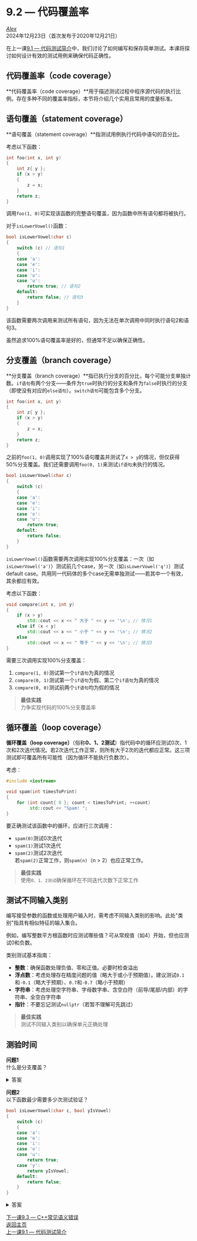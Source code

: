 9.2 — 代码覆盖率  
====================

[*Alex*](https://www.learncpp.com/author/Alex/ "查看 Alex 的所有文章")  
2024年12月23日（首次发布于2020年12月21日）  

在上一课[9.1 — 代码测试简介](Chapter-9/lesson9.1-introduction-to-testing-your-code.md)中，我们讨论了如何编写和保存简单测试。本课将探讨如何设计有效的测试用例来确保代码正确性。  

代码覆盖率（code coverage）  
----------------  

**代码覆盖率（code coverage）**用于描述测试过程中程序源代码的执行比例。存在多种不同的覆盖率指标，本节将介绍几个实用且常用的度量标准。  

语句覆盖（statement coverage）  
----------------  

**语句覆盖（statement coverage）**指测试用例执行代码中语句的百分比。  

考虑以下函数：  
```cpp
int foo(int x, int y)
{
    int z{ y };
    if (x > y)
    {
        z = x;
    }
    return z;
}
```  
调用`foo(1, 0)`可实现该函数的完整语句覆盖，因为函数中所有语句都将被执行。  

对于`isLowerVowel()`函数：  
```cpp
bool isLowerVowel(char c)
{
    switch (c) // 语句1
    {
    case 'a':
    case 'e':
    case 'i':
    case 'o':
    case 'u':
        return true; // 语句2
    default:
        return false; // 语句3
    }
}
```  
该函数需要两次调用来测试所有语句，因为无法在单次调用中同时执行语句2和语句3。  

虽然追求100%语句覆盖率是好的，但通常不足以确保正确性。  

分支覆盖（branch coverage）  
----------------  

**分支覆盖（branch coverage）**指已执行分支的百分比，每个可能分支单独计数。`if语句`有两个分支——条件为`true`时执行的分支和条件为`false`时执行的分支（即使没有对应的`else语句`）。`switch语句`可能包含多个分支。  

```cpp
int foo(int x, int y)
{
    int z{ y };
    if (x > y)
    {
        z = x;
    }
    return z;
}
```  
之前的`foo(1, 0)`调用实现了100%语句覆盖并测试了`x > y`的情况，但仅获得50%分支覆盖。我们还需要调用`foo(0, 1)`来测试`if语句`未执行的情况。  

```cpp
bool isLowerVowel(char c)
{
    switch (c)
    {
    case 'a':
    case 'e':
    case 'i':
    case 'o':
    case 'u':
        return true;
    default:
        return false;
    }
}
```  
`isLowerVowel()`函数需要两次调用实现100%分支覆盖：一次（如`isLowerVowel('a')`）测试前几个case，另一次（如`isLowerVowel('q')`）测试default case。共用同一代码体的多个case无需单独测试——若其中一个有效，其余都应有效。  

考虑以下函数：  
```cpp
void compare(int x, int y)
{
    if (x > y)
        std::cout << x << " 大于 " << y << '\n'; // 情况1
    else if (x < y)
        std::cout << x << " 小于 " << y << '\n'; // 情况2
    else
        std::cout << x << " 等于 " << y << '\n'; // 情况3
}
```  
需要三次调用实现100%分支覆盖：  
1. `compare(1, 0)`测试第一个`if语句`为真的情况  
2. `compare(0, 1)`测试第一个`if语句`为假、第二个`if语句`为真的情况  
3. `compare(0, 0)`测试前两个`if语句`均为假的情况  

> **最佳实践**  
> 力争实现代码的100%分支覆盖率  

循环覆盖（loop coverage）  
----------------  

**循环覆盖（loop coverage）**（俗称**0、1、2测试**）指代码中的循环应测试0次、1次和2次迭代情况。若2次迭代工作正常，则所有大于2次的迭代都应正常。这三项测试即可覆盖所有可能性（因为循环不能执行负数次）。  

考虑：  
```cpp
#include <iostream>

void spam(int timesToPrint)
{
    for (int count{ 0 }; count < timesToPrint; ++count)
         std::cout << "Spam! ";
}
```  
要正确测试该函数中的循环，应进行三次调用：  
- `spam(0)`测试0次迭代  
- `spam(1)`测试1次迭代  
- `spam(2)`测试2次迭代  
若`spam(2)`正常工作，则`spam(n)`（n > 2）也应正常工作。  

> **最佳实践**  
> 使用`0、1、2测试`确保循环在不同迭代次数下正常工作  

测试不同输入类别  
----------------  

编写接受参数的函数或处理用户输入时，需考虑不同输入类别的影响。此处"类别"指具有相似特征的输入集合。  

例如，编写整数平方根函数时应测试哪些值？可从常规值（如4）开始，但也应测试0和负数。  

类别测试基本指南：  
- **整数**：确保函数处理负值、零和正值。必要时检查溢出  
- **浮点数**：考虑处理存在精度问题的值（略大于或小于预期值）。建议测试`0.1`和`-0.1`（略大于预期）、`0.7`和`-0.7`（略小于预期）  
- **字符串**：考虑处理空字符串、字母数字串、含空白符（前导/尾部/内部）的字符串、全空白字符串  
- **指针**：不要忘记测试`nullptr`（若暂不理解可先跳过）  

> **最佳实践**  
> 测试不同输入类别以确保单元正确处理  

测验时间  
----------------  

**问题1**  
什么是分支覆盖？  
  
<details><summary>答案</summary>分支覆盖率指已执行分支的百分比，条件成立与不成立的情况分别计数。</details>  

**问题2**  
以下函数最少需要多少次测试验证？  
```cpp
bool isLowerVowel(char c, bool yIsVowel)
{
    switch (c)
    {
    case 'a':
    case 'e':
    case 'i':
    case 'o':
    case 'u':
        return true;
    case 'y':
        return yIsVowel;
    default:
        return false;
    }
}
```  
  
<details><summary>答案</summary>4次测试。一次测试a/e/i/o/u情况，一次测试default情况，一次测试isLowerVowel('y', true)，以及一次测试isLowerVowel('y', false)。</details>  

[下一课9.3 — C++常见语义错误](Chapter-9/lesson9.3-common-semantic-errors-in-c.md)  
[返回主页](/)  
[上一课9.1 — 代码测试简介](Chapter-9/lesson9.1-introduction-to-testing-your-code.md)